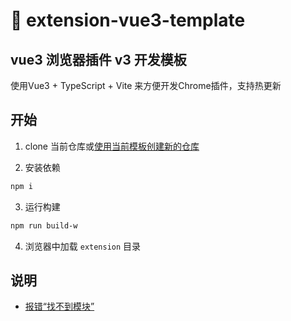 # :rocket: extension-vue3-template

## vue3 浏览器插件 v3 开发模板

使用Vue3 + TypeScript + Vite 来方便开发Chrome插件，支持热更新

## 开始

1. clone 当前仓库或[使用当前模板创建新的仓库](https://github.com/new?template_name=extension-vue3-template&template_owner=ltxhhz)

2. 安装依赖

```bash
npm i
```

3. 运行构建

```bash
npm run build-w
```

4. 浏览器中加载 `extension` 目录

## 说明

- [报错“找不到模块”](https://cn.vuejs.org/guide/typescript/overview.html#volar-takeover-mode)